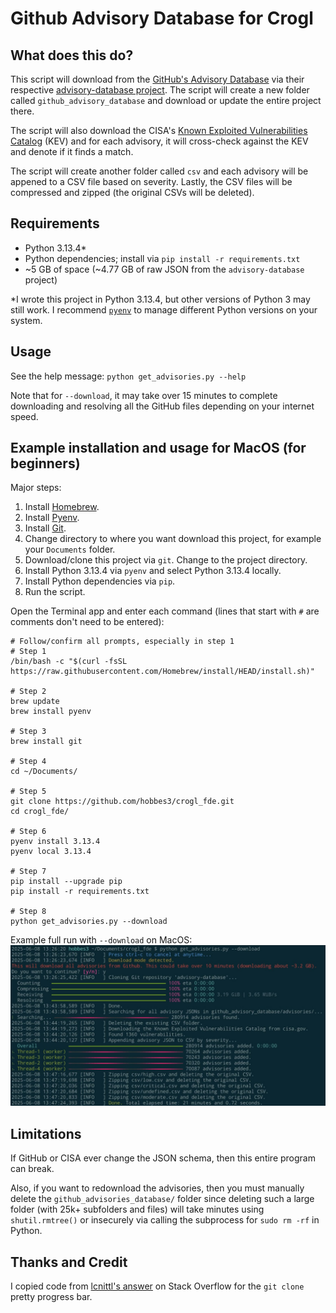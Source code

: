 # Github Advisory Database for Crogl

## What does this do?
This script will download from the [GitHub's Advisory Database](https://github.com/advisories) via their respective [advisory-database project](https://github.com/github/advisory-database). The script will create a new folder called `github_advisory_database` and download or update the entire project there.

The script will also download the CISA's [Known Exploited Vulnerabilities Catalog](https://www.cisa.gov/known-exploited-vulnerabilities-catalog) (KEV) and for each advisory, it will cross-check against the KEV and denote if it finds a match.

The script will create another folder called `csv` and each advisory will be appened to a CSV file based on severity. Lastly, the CSV files will be compressed and zipped (the original CSVs will be deleted).

## Requirements
- Python 3.13.4*
- Python dependencies; install via `pip install -r requirements.txt`
- ~5 GB of space (~4.77 GB of raw JSON from the `advisory-database` project)

*I wrote this project in Python 3.13.4, but other versions of Python 3 may still work. I recommend [`pyenv`](https://github.com/pyenv/pyenv) to manage different Python versions on your system.

## Usage
See the help message: `python get_advisories.py --help`

Note that for `--download`, it may take over 15 minutes to complete downloading and resolving all the GitHub files depending on your internet speed.

## Example installation and usage for MacOS (for beginners)
Major steps:

1. Install [Homebrew](https://brew.sh/).
2. Install [Pyenv](https://github.com/pyenv/pyenv?tab=readme-ov-file#homebrew-in-macos).
3. Install [Git](https://git-scm.com/downloads/mac).
4. Change directory to where you want download this project, for example your `Documents` folder.
5. Download/clone this project via `git`. Change to the project directory.
6. Install Python 3.13.4 via `pyenv` and select Python 3.13.4 locally.
7. Install Python dependencies via `pip`.
8. Run the script.

Open the Terminal app and enter each command (lines that start with `#` are comments don't need to be entered):
```
# Follow/confirm all prompts, especially in step 1
# Step 1
/bin/bash -c "$(curl -fsSL https://raw.githubusercontent.com/Homebrew/install/HEAD/install.sh)"

# Step 2
brew update
brew install pyenv

# Step 3
brew install git

# Step 4
cd ~/Documents/

# Step 5
git clone https://github.com/hobbes3/crogl_fde.git
cd crogl_fde/

# Step 6
pyenv install 3.13.4
pyenv local 3.13.4

# Step 7
pip install --upgrade pip
pip install -r requirements.txt

# Step 8
python get_advisories.py --download
```
Example full run with `--download` on MacOS:
![Example run of the program](example_run.jpg)

## Limitations
If GitHub or CISA ever change the JSON schema, then this entire program can break.

Also, if you want to redownload the advisories, then you must manually delete the `github_advisories_database/` folder since deleting such a large folder (with 25k+ subfolders and files) will take minutes using `shutil.rmtree()` or insecurely via calling the subprocess for `sudo rm -rf` in Python.

## Thanks and Credit
I copied code from [lcnittl's answer](https://stackoverflow.com/a/71285627) on Stack Overflow for the `git clone` pretty progress bar.
